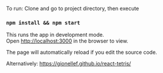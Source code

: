To run: Clone and go to project directory, then execute

### `npm install && npm start`

This runs the app in development mode.<br>
Open [http://localhost:3000](http://localhost:3000) in the browser to view.

The page will automatically reload if you edit the source code.<br>

Alternatively: https://gionellef.github.io/react-tetris/
